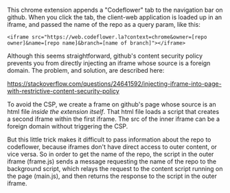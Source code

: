 
This chrome extension appends a "Codeflower" tab to the navigation bar on github. When you click the tab, the client-web application is loaded up in an iframe, and passed the name of the repo as a query param, like this:

```
<iframe src="https://web.codeflower.la?context=chrome&owner=[repo owner]&name=[repo name]&branch=[name of branch]"></iframe>
```

Although this seems straightforward, github's content security policy prevents you from directly injecting an iframe whose source is a foreign domain. The problem, and solution, are described here:

https://stackoverflow.com/questions/24641592/injecting-iframe-into-page-with-restrictive-content-security-policy

To avoid the CSP, we create a frame on github's page whose source is an html file _inside the extension itself_. That html file loads a script that creates a second iframe within the first iframe. The src of the inner iframe can be a foreign domain without triggering the CSP.

But this little trick makes it difficult to pass information about the repo to codeflower, because iframes don't have direct access to outer content, or vice versa. So in order to get the name of the repo, the script in the outer iframe (frame.js) sends a message requesting the name of the repo to the background script, which relays the request to the content script running on the page (main.js), and then returns the response to the script in the outer iframe.